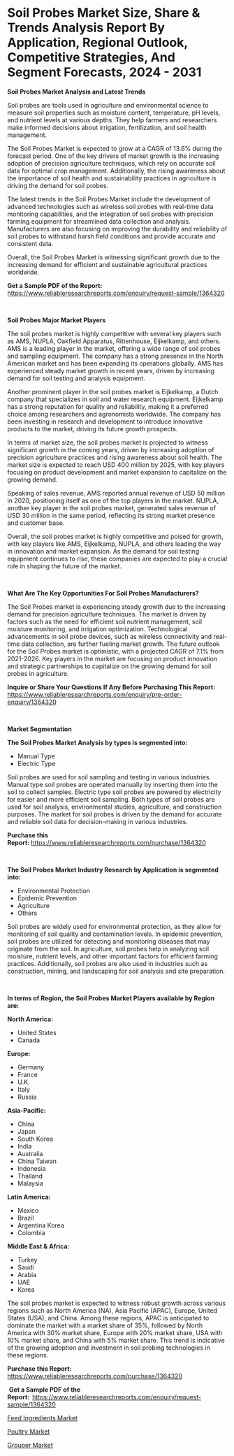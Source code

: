 <p><h1>Soil Probes Market Size, Share & Trends Analysis Report By Application, Regional Outlook, Competitive Strategies, And Segment Forecasts, 2024 - 2031</h1></p><p><strong>Soil Probes Market Analysis and Latest Trends</strong></p>
<p><p>Soil probes are tools used in agriculture and environmental science to measure soil properties such as moisture content, temperature, pH levels, and nutrient levels at various depths. They help farmers and researchers make informed decisions about irrigation, fertilization, and soil health management.</p><p>The Soil Probes Market is expected to grow at a CAGR of 13.6% during the forecast period. One of the key drivers of market growth is the increasing adoption of precision agriculture techniques, which rely on accurate soil data for optimal crop management. Additionally, the rising awareness about the importance of soil health and sustainability practices in agriculture is driving the demand for soil probes.</p><p>The latest trends in the Soil Probes Market include the development of advanced technologies such as wireless soil probes with real-time data monitoring capabilities, and the integration of soil probes with precision farming equipment for streamlined data collection and analysis. Manufacturers are also focusing on improving the durability and reliability of soil probes to withstand harsh field conditions and provide accurate and consistent data.</p><p>Overall, the Soil Probes Market is witnessing significant growth due to the increasing demand for efficient and sustainable agricultural practices worldwide.</p></p>
<p><strong>Get a Sample PDF of the Report:&nbsp;</strong> <a href="https://www.reliableresearchreports.com/enquiry/request-sample/1364320">https://www.reliableresearchreports.com/enquiry/request-sample/1364320</a></p>
<p>&nbsp;</p>
<p><strong>Soil Probes Major Market Players</strong></p>
<p><p>The soil probes market is highly competitive with several key players such as AMS, NUPLA, Oakfield Apparatus, Rittenhouse, Eijkelkamp, and others. AMS is a leading player in the market, offering a wide range of soil probes and sampling equipment. The company has a strong presence in the North American market and has been expanding its operations globally. AMS has experienced steady market growth in recent years, driven by increasing demand for soil testing and analysis equipment.</p><p>Another prominent player in the soil probes market is Eijkelkamp, a Dutch company that specializes in soil and water research equipment. Eijkelkamp has a strong reputation for quality and reliability, making it a preferred choice among researchers and agronomists worldwide. The company has been investing in research and development to introduce innovative products to the market, driving its future growth prospects.</p><p>In terms of market size, the soil probes market is projected to witness significant growth in the coming years, driven by increasing adoption of precision agriculture practices and rising awareness about soil health. The market size is expected to reach USD 400 million by 2025, with key players focusing on product development and market expansion to capitalize on the growing demand.</p><p>Speaking of sales revenue, AMS reported annual revenue of USD 50 million in 2020, positioning itself as one of the top players in the market. NUPLA, another key player in the soil probes market, generated sales revenue of USD 30 million in the same period, reflecting its strong market presence and customer base.</p><p>Overall, the soil probes market is highly competitive and poised for growth, with key players like AMS, Eijkelkamp, NUPLA, and others leading the way in innovation and market expansion. As the demand for soil testing equipment continues to rise, these companies are expected to play a crucial role in shaping the future of the market.</p></p>
<p>&nbsp;</p>
<p><strong>What Are The Key Opportunities For Soil Probes Manufacturers?</strong></p>
<p><p>The Soil Probes market is experiencing steady growth due to the increasing demand for precision agriculture techniques. The market is driven by factors such as the need for efficient soil nutrient management, soil moisture monitoring, and irrigation optimization. Technological advancements in soil probe devices, such as wireless connectivity and real-time data collection, are further fueling market growth. The future outlook for the Soil Probes market is optimistic, with a projected CAGR of 7.1% from 2021-2026. Key players in the market are focusing on product innovation and strategic partnerships to capitalize on the growing demand for soil probes in agriculture.</p></p>
<p><strong>Inquire or Share Your Questions If Any Before Purchasing This Report:</strong> <a href="https://www.reliableresearchreports.com/enquiry/pre-order-enquiry/1364320">https://www.reliableresearchreports.com/enquiry/pre-order-enquiry/1364320</a></p>
<p>&nbsp;</p>
<p><strong>Market Segmentation</strong></p>
<p><strong>The Soil Probes Market Analysis by types is segmented into:</strong></p>
<p><ul><li>Manual Type</li><li>Electric Type</li></ul></p>
<p><p>Soil probes are used for soil sampling and testing in various industries. Manual type soil probes are operated manually by inserting them into the soil to collect samples. Electric type soil probes are powered by electricity for easier and more efficient soil sampling. Both types of soil probes are used for soil analysis, environmental studies, agriculture, and construction purposes. The market for soil probes is driven by the demand for accurate and reliable soil data for decision-making in various industries.</p></p>
<p><strong>Purchase this Report:&nbsp;</strong><a href="https://www.reliableresearchreports.com/purchase/1364320">https://www.reliableresearchreports.com/purchase/1364320</a></p>
<p>&nbsp;</p>
<p><strong>The Soil Probes Market Industry Research by Application is segmented into:</strong></p>
<p><ul><li>Environmental Protection</li><li>Epidemic Prevention</li><li>Agriculture</li><li>Others</li></ul></p>
<p><p>Soil probes are widely used for environmental protection, as they allow for monitoring of soil quality and contamination levels. In epidemic prevention, soil probes are utilized for detecting and monitoring diseases that may originate from the soil. In agriculture, soil probes help in analyzing soil moisture, nutrient levels, and other important factors for efficient farming practices. Additionally, soil probes are also used in industries such as construction, mining, and landscaping for soil analysis and site preparation.</p></p>
<p>&nbsp;</p>
<p><strong>In terms of Region, the Soil Probes Market Players available by Region are:</strong></p>
<p>
    <p> <strong> North America: </strong>
        <ul>
            <li>United States</li>
            <li>Canada</li>
        </ul>
        </p> 
    <p> <strong> Europe: </strong>
        <ul>
            <li>Germany</li>
            <li>France</li>
            <li>U.K.</li>
            <li>Italy</li>
            <li>Russia</li>
        </ul>
        </p> 
    <p> <strong> Asia-Pacific: </strong>
        <ul>
            <li>China</li>
            <li>Japan</li>
            <li>South Korea</li>
            <li>India</li>
            <li>Australia</li>
            <li>China Taiwan</li>
            <li>Indonesia</li>
            <li>Thailand</li>
            <li>Malaysia</li>
        </ul>
        </p> 
    <p> <strong> Latin America: </strong>
        <ul>
            <li>Mexico</li>
            <li>Brazil</li>
            <li>Argentina Korea</li>
            <li>Colombia</li>
        </ul>
        </p> 
    <p> <strong> Middle East & Africa: </strong>
        <ul>
            <li>Turkey</li>
            <li>Saudi</li>
            <li>Arabia</li>
            <li>UAE</li>
            <li>Korea</li>
        </ul>
    </p>
    </p>
<p><p>The soil probes market is expected to witness robust growth across various regions such as North America (NA), Asia Pacific (APAC), Europe, United States (USA), and China. Among these regions, APAC is anticipated to dominate the market with a market share of 35%, followed by North America with 30% market share, Europe with 20% market share, USA with 10% market share, and China with 5% market share. This trend is indicative of the growing adoption and investment in soil probing technologies in these regions.</p></p>
<p><strong>Purchase this Report: </strong><a href="https://www.reliableresearchreports.com/purchase/1364320">https://www.reliableresearchreports.com/purchase/1364320</a></p>
<p>&nbsp;<strong>Get a Sample PDF of the Report:&nbsp;&nbsp;</strong><a href="https://www.reliableresearchreports.com/enquiry/request-sample/1364320">https://www.reliableresearchreports.com/enquiry/request-sample/1364320</a></p>
<p><strong></strong></p>
<p><p><a href="https://github.com/changoleonlaverguenzanoexiste/Market-Research-Report-List-2/blob/main/feed-ingredients-market.md">Feed Ingredients Market</a></p><p><a href="https://github.com/dimitrishawkinswaynenp91rgz/Market-Research-Report-List-1/blob/main/poultry-market.md">Poultry Market</a></p><p><a href="https://github.com/danielneavesallisons03mba/Market-Research-Report-List-1/blob/main/grouper-market.md">Grouper Market</a></p></p>
